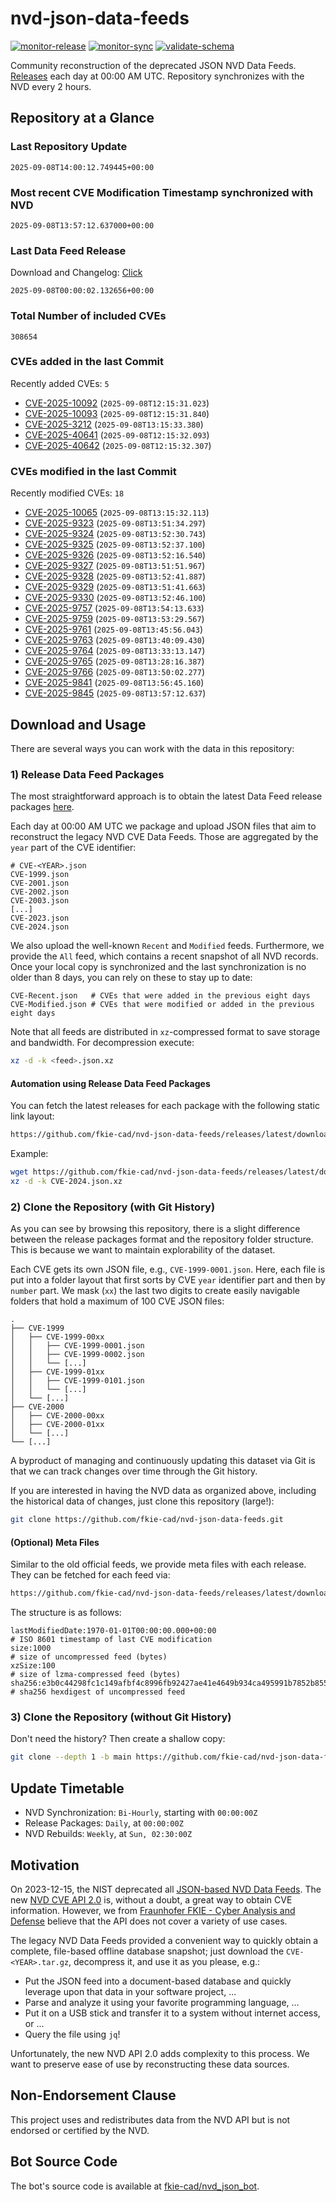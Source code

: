 # nvd-json-data-feeds

[![monitor-release](https://github.com/fkie-cad/nvd-json-data-feeds/actions/workflows/monitor_release.yml/badge.svg)](https://github.com/fkie-cad/nvd-json-data-feeds/actions/workflows/monitor_release.yml)
[![monitor-sync](https://github.com/fkie-cad/nvd-json-data-feeds/actions/workflows/monitor_sync.yml/badge.svg)](https://github.com/fkie-cad/nvd-json-data-feeds/actions/workflows/monitor_sync.yml)
[![validate-schema](https://github.com/fkie-cad/nvd-json-data-feeds/actions/workflows/validate_schema.yml/badge.svg)](https://github.com/fkie-cad/nvd-json-data-feeds/actions/workflows/validate_schema.yml)

Community reconstruction of the deprecated JSON NVD Data Feeds.
[Releases](https://github.com/fkie-cad/nvd-json-data-feeds/releases/latest) each day at 00:00 AM UTC.
Repository synchronizes with the NVD every 2 hours.

## Repository at a Glance

### Last Repository Update

```plain
2025-09-08T14:00:12.749445+00:00
```

### Most recent CVE Modification Timestamp synchronized with NVD

```plain
2025-09-08T13:57:12.637000+00:00
```

### Last Data Feed Release

Download and Changelog: [Click](https://github.com/fkie-cad/nvd-json-data-feeds/releases/latest)

```plain
2025-09-08T00:00:02.132656+00:00
```

### Total Number of included CVEs

```plain
308654
```

### CVEs added in the last Commit

Recently added CVEs: `5`

- [CVE-2025-10092](CVE-2025/CVE-2025-100xx/CVE-2025-10092.json) (`2025-09-08T12:15:31.023`)
- [CVE-2025-10093](CVE-2025/CVE-2025-100xx/CVE-2025-10093.json) (`2025-09-08T12:15:31.840`)
- [CVE-2025-3212](CVE-2025/CVE-2025-32xx/CVE-2025-3212.json) (`2025-09-08T13:15:33.380`)
- [CVE-2025-40641](CVE-2025/CVE-2025-406xx/CVE-2025-40641.json) (`2025-09-08T12:15:32.093`)
- [CVE-2025-40642](CVE-2025/CVE-2025-406xx/CVE-2025-40642.json) (`2025-09-08T12:15:32.307`)


### CVEs modified in the last Commit

Recently modified CVEs: `18`

- [CVE-2025-10065](CVE-2025/CVE-2025-100xx/CVE-2025-10065.json) (`2025-09-08T13:15:32.113`)
- [CVE-2025-9323](CVE-2025/CVE-2025-93xx/CVE-2025-9323.json) (`2025-09-08T13:51:34.297`)
- [CVE-2025-9324](CVE-2025/CVE-2025-93xx/CVE-2025-9324.json) (`2025-09-08T13:52:30.743`)
- [CVE-2025-9325](CVE-2025/CVE-2025-93xx/CVE-2025-9325.json) (`2025-09-08T13:52:37.100`)
- [CVE-2025-9326](CVE-2025/CVE-2025-93xx/CVE-2025-9326.json) (`2025-09-08T13:52:16.540`)
- [CVE-2025-9327](CVE-2025/CVE-2025-93xx/CVE-2025-9327.json) (`2025-09-08T13:51:51.967`)
- [CVE-2025-9328](CVE-2025/CVE-2025-93xx/CVE-2025-9328.json) (`2025-09-08T13:52:41.887`)
- [CVE-2025-9329](CVE-2025/CVE-2025-93xx/CVE-2025-9329.json) (`2025-09-08T13:51:41.663`)
- [CVE-2025-9330](CVE-2025/CVE-2025-93xx/CVE-2025-9330.json) (`2025-09-08T13:52:46.100`)
- [CVE-2025-9757](CVE-2025/CVE-2025-97xx/CVE-2025-9757.json) (`2025-09-08T13:54:13.633`)
- [CVE-2025-9759](CVE-2025/CVE-2025-97xx/CVE-2025-9759.json) (`2025-09-08T13:53:29.567`)
- [CVE-2025-9761](CVE-2025/CVE-2025-97xx/CVE-2025-9761.json) (`2025-09-08T13:45:56.043`)
- [CVE-2025-9763](CVE-2025/CVE-2025-97xx/CVE-2025-9763.json) (`2025-09-08T13:40:09.430`)
- [CVE-2025-9764](CVE-2025/CVE-2025-97xx/CVE-2025-9764.json) (`2025-09-08T13:33:13.147`)
- [CVE-2025-9765](CVE-2025/CVE-2025-97xx/CVE-2025-9765.json) (`2025-09-08T13:28:16.387`)
- [CVE-2025-9766](CVE-2025/CVE-2025-97xx/CVE-2025-9766.json) (`2025-09-08T13:50:02.277`)
- [CVE-2025-9841](CVE-2025/CVE-2025-98xx/CVE-2025-9841.json) (`2025-09-08T13:56:45.160`)
- [CVE-2025-9845](CVE-2025/CVE-2025-98xx/CVE-2025-9845.json) (`2025-09-08T13:57:12.637`)


## Download and Usage

There are several ways you can work with the data in this repository:

### 1) Release Data Feed Packages

The most straightforward approach is to obtain the latest Data Feed release packages [here](https://github.com/fkie-cad/nvd-json-data-feeds/releases/latest).

Each day at 00:00 AM UTC we package and upload JSON files that aim to reconstruct the legacy NVD CVE Data Feeds.
Those are aggregated by the `year` part of the CVE identifier:

```
# CVE-<YEAR>.json
CVE-1999.json
CVE-2001.json
CVE-2002.json
CVE-2003.json
[...]
CVE-2023.json
CVE-2024.json
```

We also upload the well-known `Recent` and `Modified` feeds.
Furthermore, we provide the `All` feed, which contains a recent snapshot of all NVD records.
Once your local copy is synchronized and the last synchronization is no older than 8 days, you can rely on these to stay up to date:

```plain
CVE-Recent.json   # CVEs that were added in the previous eight days
CVE-Modified.json # CVEs that were modified or added in the previous eight days
```

Note that all feeds are distributed in `xz`-compressed format to save storage and bandwidth.
For decompression execute:

```sh
xz -d -k <feed>.json.xz
```

#### Automation using Release Data Feed Packages

You can fetch the latest releases for each package with the following static link layout:

```sh
https://github.com/fkie-cad/nvd-json-data-feeds/releases/latest/download/CVE-<YEAR>.json.xz
```

Example:

```sh
wget https://github.com/fkie-cad/nvd-json-data-feeds/releases/latest/download/CVE-2024.json.xz
xz -d -k CVE-2024.json.xz
```

### 2) Clone the Repository (with Git History)

As you can see by browsing this repository, there is a slight difference between the release packages format and the repository folder structure.
This is because we want to maintain explorability of the dataset.

Each CVE gets its own JSON file, e.g., `CVE-1999-0001.json`.
Here, each file is put into a folder layout that first sorts by CVE `year` identifier part and then by `number` part.
We mask (`xx`) the last two digits to create easily navigable folders that hold a maximum of 100 CVE JSON files:

```plain
.
├── CVE-1999
│   ├── CVE-1999-00xx
│   │   ├── CVE-1999-0001.json
│   │   ├── CVE-1999-0002.json
│   │   └── [...]
│   ├── CVE-1999-01xx
│   │   ├── CVE-1999-0101.json
│   │   └── [...]
│   └── [...]
├── CVE-2000
│   ├── CVE-2000-00xx
│   ├── CVE-2000-01xx
│   └── [...]
└── [...]
```

A byproduct of managing and continuously updating this dataset via Git is that we can track changes over time through the Git history.

If you are interested in having the NVD data as organized above, including the historical data of changes, just clone this repository (large!):

```sh
git clone https://github.com/fkie-cad/nvd-json-data-feeds.git
```

#### (Optional) Meta Files

Similar to the old official feeds, we provide meta files with each release. They can be fetched for each feed via:

```sh
https://github.com/fkie-cad/nvd-json-data-feeds/releases/latest/download/CVE-<YEAR>.meta
```

The structure is as follows:

```plain
lastModifiedDate:1970-01-01T00:00:00.000+00:00                          # ISO 8601 timestamp of last CVE modification
size:1000                                                               # size of uncompressed feed (bytes)
xzSize:100                                                              # size of lzma-compressed feed (bytes)
sha256:e3b0c44298fc1c149afbf4c8996fb92427ae41e4649b934ca495991b7852b855 # sha256 hexdigest of uncompressed feed
```

### 3) Clone the Repository (without Git History)

Don't need the history? Then create a shallow copy:

```sh
git clone --depth 1 -b main https://github.com/fkie-cad/nvd-json-data-feeds.git
```


## Update Timetable

* NVD Synchronization: `Bi-Hourly`, starting with `00:00:00Z`
* Release Packages: `Daily`, at `00:00:00Z`
* NVD Rebuilds: `Weekly`, at `Sun, 02:30:00Z`


## Motivation

On 2023-12-15, the NIST deprecated all [JSON-based NVD Data Feeds](https://nvd.nist.gov/vuln/data-feeds#divRetirementBanner-1).
The new [NVD CVE API 2.0](https://nvd.nist.gov/developers/vulnerabilities) is, without a doubt, a great way to obtain CVE information.
However, we from [Fraunhofer FKIE - Cyber Analysis and Defense](https://www.fkie.fraunhofer.de/en/departments/cad.html) believe that the API does not cover a variety of use cases.

The legacy NVD Data Feeds provided a convenient way to quickly obtain a complete, file-based offline database snapshot; just download the `CVE-<YEAR>.tar.gz`, decompress it, and use it as you please, e.g.:

- Put the JSON feed into a document-based database and quickly leverage upon that data in your software project, ...
- Parse and analyze it using your favorite programming language, ...
- Put it on a USB stick and transfer it to a system without internet access, or ...
- Query the file using `jq`!

Unfortunately, the new NVD API 2.0 adds complexity to this process.
We want to preserve ease of use by reconstructing these data sources.

## Non-Endorsement Clause

This project uses and redistributes data from the NVD API but is not endorsed or certified by the NVD.

## Bot Source Code

The bot's source code is available at [fkie-cad/nvd\_json\_bot](https://github.com/fkie-cad/nvd_json_bot).